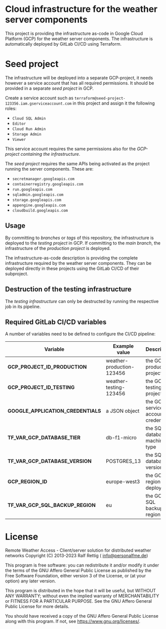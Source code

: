 # Cloud infrastructure for the weather server components

This project is providing the infrastructure as-code in Google Cloud Platform (GCP) for the weather server
components. The infrastructure is automatically deployed by GitLab CI/CD using Terraform.


# Seed project

The infrastructure will be deployed into a separate GCP-project, it needs however a service account that has all
required permissions. It should be provided in a separate *seed project* in GCP.

Create a service account such as `terraform@seed-project-123356.iam.gserviceaccount.com` in this project and assign it
the following roles:

* `Cloud SQL Admin`
* `Editor`
* `Cloud Run Admin`
* `Storage Admin`
* `Viewer`

This service account requires the same permissions also for the *GCP-project containing the infrastructure*. 

The *seed project* requires the same APIs being activated as the project running the server components. These are:

* `secretmanager.googleapis.com`
* `containerregistry.googleapis.com`
* `run.googleapis.com`
* `sqladmin.googleapis.com`
* `storage.googleapis.com`
* `appengine.googleapis.com`
* `cloudbuild.googleapis.com`

## Usage

By committing to *branches* or *tags* of this repository, the infrastructure is deployed to the *testing project* in
GCP. If committing to the *main branch*, the infrastructure of the *production project* is deployed.

The infrastructure-as-code description is providing the complete infrastructure required by the weather server
components. They can be deployed directly in these projects using the GitLab CI/CD of their subproject.

## Destruction of the testing infrastructure

The *testing infrastructure* can only be destructed by running the respective job in its pipeline.

## Required GitLab CI/CD variables

A number of variables need to be defined to configure the CI/CD pipeline:

| Variable                           | Example value             | Description                         |
|------------------------------------|---------------------------|-------------------------------------| 
| **GCP_PROJECT_ID_PRODUCTION**      | weather-production-123456 | the GCP production project ID       |
| **GCP_PROJECT_ID_TESTING**         | weather-testing-123456    | the GCP testing project ID          |
| **GOOGLE_APPLICATION_CREDENTIALS** | a JSON object             | the GCP service account credentials |
| **TF_VAR_GCP_DATABASE_TIER**       | db-f1-micro               | the SQL database machine type       |
| **TF_VAR_GCP_DATABASE_VERSION**    | POSTGRES_13               | the SQL database version            |
| **GCP_REGION_ID**                  | europe-west3              | the GCP region of deployment        |
| **TF_VAR_GCP_SQL_BACKUP_REGION**   | eu                        | the GCP SQL backup region           |


# License

Remote Weather Access - Client/server solution for distributed weather networks Copyright (C) 2013-2023 Ralf Rettig (
info@personalfme.de)

This program is free software: you can redistribute it and/or modify it under the terms of the GNU Affero General Public
License as published by the Free Software Foundation, either version 3 of the License, or (at your option) any later
version.

This program is distributed in the hope that it will be useful, but WITHOUT ANY WARRANTY; without even the implied
warranty of MERCHANTABILITY or FITNESS FOR A PARTICULAR PURPOSE. See the GNU Affero General Public License for more
details.

You should have received a copy of the GNU Affero General Public License along with this program. If not,
see <https://www.gnu.org/licenses/>.
